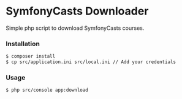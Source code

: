 # SymfonyCasts Downloader

Simple php script to download SymfonyCasts courses.

### Installation

```sh
$ composer install
$ cp src/application.ini src/local.ini // Add your credentials
```

### Usage

```sh
$ php src/console app:download
```
